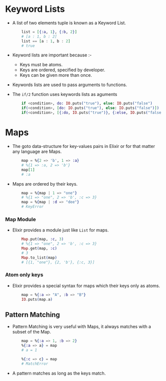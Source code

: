 # Keyword Lists

* A list of two elements tuple is known as a Keyword List.

    ``` elixir
        list = [{:a, 1}, {:b, 2}]
        # [a : 1, b : 2]
        list == [a : 1, b : 2]
        # true
    ```
* Keyword lists are important because :-
    * Keys must be atoms.
    * Keys are ordered, specified by developer.
    * Keys can be given more than once.

* Keywords lists are used to pass arguments to functions.
* The `if/2` function uses keywords lists as aguments

    ```elixir
        if <condition>, do: IO.puts("true"), else: IO.puts("false")
        if(<condition>, [do: IO.puts("true"), else: IO.puts("false")])
        if(<condition>, [{:do, IO.puts("true")}, {:else, IO.puts("false")}])
    ```

# Maps

* The goto data-structure for key-values pairs in Elixir or for that matter any language are Maps.

    ```elixir
        map = %{2 => 'b', 1 => :a}
        # %{1 => :a, 2 => 'b'}
        map[1]
        # :a
    ```
* Maps are ordered by their keys.

    ```elixir
        map = %{map | 1 => "one"}
        # %{1 => "one", 2 => 'b', :c => 3}
        map = %{map | :d => "dee"}
        # KeyError
    ```

### Map Module

* Elixir provides a module just like `List` for maps.
    ```elixir
        Map.put(map, :c, 3)
        # %{1 => "one", 2 => 'b', :c => 3}
        Map.get(map, :c)
        # 3
        Map.to_list(map)
        # [{1, "one"}, {2, 'b'}, {:c, 3}]
    ```

### Atom only keys

* Elixir provides a special syntax for maps which their keys only as atoms.
    ``` elixir
        map = %{:a => "A", :b => "B"}
        IO.puts(map.a)
    ```

## Pattern Matching

* Pattern Matching is very useful with Maps, it always matches with a subset of the Map.
    ``` elixir
        map = %{:a => 1, :b => 2}
        %{:a => a} = map
        # a = 1

        %{:c => c} = map
        # MatchError
    ```
* A pattern matches as long as the keys match.